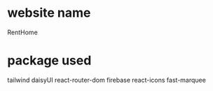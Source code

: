 # website name
RentHome

# package used

tailwind 
daisyUI 
react-router-dom 
firebase 
react-icons
fast-marquee
